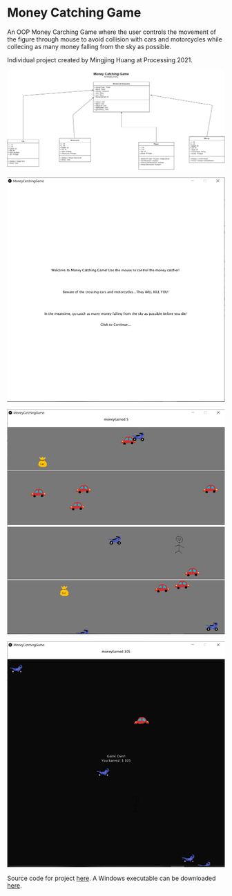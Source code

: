 # Money Catching Game

An OOP Money Carching Game where the user controls the movement of the figure through mouse to avoid collision with cars and motorcycles while collecing as many money falling from the sky as possible.

Individual project created by Mingjing Huang at Processing 2021.

![MoneyCatchingGame](https://github.com/1498185276/FinalProject/blob/main/images/Money%20Catching%20Game%20UML.png?raw=true)

![MoneyCatchingGame](https://github.com/1498185276/FinalProject/blob/main/images/StartScreen.JPG?raw=true)

![MoneyCatchingGame](https://github.com/1498185276/FinalProject/blob/main/images/Gaming.JPG?raw=true)

![MoneyCatchingGame](https://github.com/1498185276/FinalProject/blob/main/images/EndScreen.JPG?raw=true)

Source code for project [here](https://github.com/1498185276/FinalProject/tree/main/src). A Windows executable can be downloaded [here](https://github.com/1498185276/FinalProject/tree/main/src/application.windows64).
